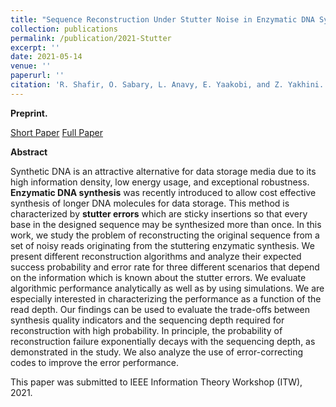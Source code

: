 ```yaml
---
title: "Sequence Reconstruction Under Stutter Noise in Enzymatic DNA Synthesis"
collection: publications
permalink: /publication/2021-Stutter
excerpt: ''
date: 2021-05-14
venue: ''
paperurl: ''
citation: 'R. Shafir, O. Sabary, L. Anavy, E. Yaakobi, and Z. Yakhini. "Sequence Reconstruction Under Stutter Noise in Enzymatic DNA Synthesis", IEEE Information Theory Workshop (ITW), 2021.'
---
```

**Preprint.** 

[Short Paper](https://omersabary.com/files/Stutter_Synthesis.pdf)
[Full Paper](https://omersabary.com/files/Stutter-FULL.pdf)

**Abstract** 


Synthetic DNA is an attractive alternative for data storage media due to its high information density, low energy usage, and exceptional robustness. **Enzymatic DNA synthesis** was recently introduced to allow cost effective synthesis of longer DNA molecules for data storage. This method is characterized by **stutter errors** which are sticky insertions so that every base in the designed sequence may be synthesized more than once. 
In this work, we study the problem of reconstructing the original sequence from a set of noisy reads originating from the stuttering enzymatic synthesis. We present different reconstruction algorithms and analyze their expected success probability and error rate for three different scenarios that depend on the information which is known about the stutter errors.  We evaluate algorithmic performance analytically as well as by using simulations. 
We are especially interested in characterizing the performance as a function of the read depth. Our findings can be used to evaluate the trade-offs between synthesis quality indicators and the sequencing depth required for reconstruction with high probability. In principle, the probability of reconstruction failure exponentially decays with the sequencing depth, as demonstrated in the study. We also analyze the use of error-correcting codes to improve the error performance.

This paper was submitted to IEEE Information Theory Workshop (ITW), 2021.